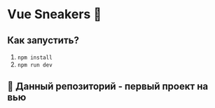 # Vue Sneakers 👟

## Как запустить?

1. `npm install`
2. `npm run dev`

## 🧐 Данный репозиторий - первый проект на вью

